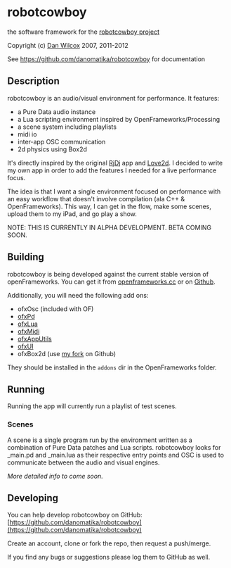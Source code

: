robotcowboy
===========

the software framework for the [robotcowboy project](http://robotcowboy.com)

Copyright (c) [Dan Wilcox](danomatika.com) 2007, 2011-2012

See https://github.com/danomatika/robotcowboy for documentation

Description
-----------

robotcowboy is an audio/visual environment for performance. It features:

* a Pure Data audio instance
* a Lua scripting environment inspired by OpenFrameworks/Processing
* a scene system including playlists
* midi io
* inter-app OSC communication
* 2d physics using Box2d

It's directly inspired by the original [RjDj](http://www.rjdj.me/) app and [Love2d](https://love2d.org/). I decided to write my own app in order to add the features I needed for a live performance focus.

The idea is that I want a single environment focused on performance with an easy workflow that doesn't involve compilation (ala C++ & OpenFrameworks). This way, I can get in the flow, make some scenes, upload them to my iPad, and go play a show.

NOTE: THIS IS CURRENTLY IN ALPHA DEVELOPMENT. BETA COMING SOON.

Building
--------
robotcowboy is being developed against the current stable version of openFrameworks. You can get it from [openframeworks.cc](http://www.openframeworks.cc/download) or on [Github](https://github.com/openframeworks/openFrameworks).

Additionally, you will need the following add ons:

* ofxOsc (included with OF)
* [ofxPd](https://github.com/danomatika/ofxPd)
* [ofxLua](https://github.com/danomatika/ofxLua)
* [ofxMidi](https://github.com/chrisoshea/ofxMidi)
* [ofxAppUtils](https://github.com/danomatika/ofxAppUtils)
* [ofxUI](https://github.com/rezaali/ofxUI)
* ofxBox2d (use [my fork](https://github.com/danomatika/ofxBox2d) on Github)

They should be installed in the `addons` dir in the OpenFrameworks folder.


Running
-------
Running the app will currently run a playlist of test scenes.

### Scenes

A scene is a single program run by the environment written as a combination of Pure Data patches and Lua scripts. robotcowboy looks for \_main.pd and \_main.lua as their respective entry points and OSC is used to communicate between the audio and visual engines.

*More detailed info to come soon.*

Developing
----------

You can help develop robotcowboy on GitHub: [https://github.com/danomatika/robotcowboy](https://github.com/danomatika/robotcowboy)

Create an account, clone or fork the repo, then request a push/merge.

If you find any bugs or suggestions please log them to GitHub as well.
